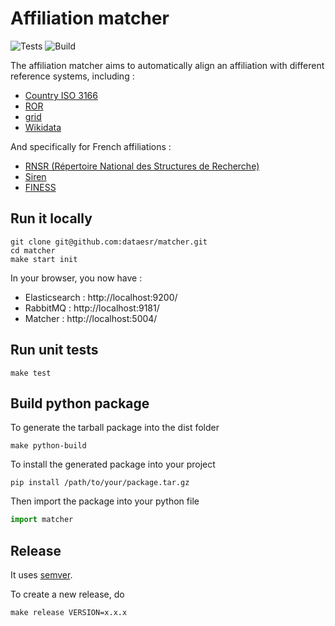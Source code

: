 # Affiliation matcher

![Tests](https://github.com/dataesr/matcher/actions/workflows/tests.yml/badge.svg)
![Build](https://github.com/dataesr/matcher/actions/workflows/build.yml/badge.svg)

The affiliation matcher aims to automatically align an affiliation with different reference systems, including :

- [Country ISO 3166](https://en.wikipedia.org/wiki/ISO_3166)
- [ROR](https://ror.org/)
- [grid](https://grid.ac/)
- [Wikidata](https://www.wikidata.org/)

And specifically for French affiliations :

- [RNSR (Répertoire National des Structures de Recherche)](https://appliweb.dgri.education.fr/rnsr/)
- [Siren](https://www.sirene.fr/sirene/public/accueil)
- [FINESS](https://www.data.gouv.fr/fr/datasets/finess-extraction-du-fichier-des-etablissements)

## Run it locally

```shell
git clone git@github.com:dataesr/matcher.git
cd matcher
make start init
```

In your browser, you now have :

- Elasticsearch : http://localhost:9200/
- RabbitMQ : http://localhost:9181/
- Matcher : http://localhost:5004/

## Run unit tests

```shell
make test
```

## Build python package

To generate the tarball package into the dist folder

```shell
make python-build
```

To install the generated package into your project

```shell
pip install /path/to/your/package.tar.gz
```

Then import the package into your python file

```python
import matcher
```

## Release

It uses [semver](https://semver.org/).

To create a new release, do

```shell
make release VERSION=x.x.x
```